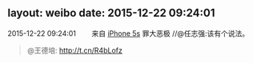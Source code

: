 layout: weibo
date: 2015-12-22 09:24:01
---
<meta name="referrer" content="no-referrer" />

2015-12-22 09:24:01  &nbsp;&nbsp;&nbsp;&nbsp;&nbsp;&nbsp; 来自 <a href="sinaweibo://customweibosource" rel="nofollow">iPhone 5s</a>
罪大恶极 //@任志强:该有个说法。
>  @王德培: http://t.cn/R4bLofz
